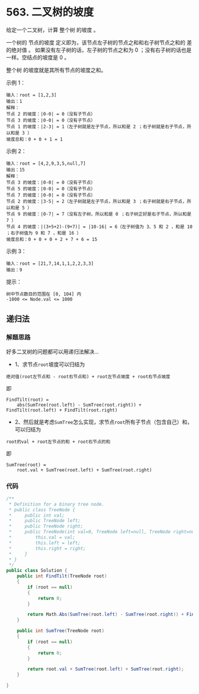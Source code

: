 # 563. 二叉树的坡度
给定一个二叉树，计算 整个树 的坡度 。

一个树的 节点的坡度 定义即为，该节点左子树的节点之和和右子树节点之和的 差的绝对值 。
如果没有左子树的话，左子树的节点之和为 0 ；没有右子树的话也是一样。空结点的坡度是 0 。

整个树 的坡度就是其所有节点的坡度之和。

示例 1：
```
输入：root = [1,2,3]
输出：1
解释：
节点 2 的坡度：|0-0| = 0（没有子节点）
节点 3 的坡度：|0-0| = 0（没有子节点）
节点 1 的坡度：|2-3| = 1（左子树就是左子节点，所以和是 2 ；右子树就是右子节点，所以和是 3 ）
坡度总和：0 + 0 + 1 = 1
```
示例 2：
```
输入：root = [4,2,9,3,5,null,7]
输出：15
解释：
节点 3 的坡度：|0-0| = 0（没有子节点）
节点 5 的坡度：|0-0| = 0（没有子节点）
节点 7 的坡度：|0-0| = 0（没有子节点）
节点 2 的坡度：|3-5| = 2（左子树就是左子节点，所以和是 3 ；右子树就是右子节点，所以和是 5 ）
节点 9 的坡度：|0-7| = 7（没有左子树，所以和是 0 ；右子树正好是右子节点，所以和是 7 ）
节点 4 的坡度：|(3+5+2)-(9+7)| = |10-16| = 6（左子树值为 3、5 和 2 ，和是 10 ；右子树值为 9 和 7 ，和是 16 ）
坡度总和：0 + 0 + 0 + 2 + 7 + 6 = 15
```
示例 3：
```
输入：root = [21,7,14,1,1,2,2,3,3]
输出：9
```
提示：
```
树中节点数目的范围在 [0, 104] 内
-1000 <= Node.val <= 1000
```
## 递归法
### 解题思路
好多二叉树的问题都可以用递归法解决...

+ 1、求节点``root``坡度可以归结为
```
绝对值(root左节点和 - root右节点和) + root左节点坡度 + root右节点坡度
```
即
```
FindTilt(root) = 
    abs(SumTree(root.left) - SumTree(root.right)) + FindTilt(root.left) + FindTilt(root.right)
```

+ 2、然后就是考虑``SumTree``怎么实现，求节点``root``所有子节点（包含自己）和，可以归结为
```
root的val + root左节点的和 + root右节点的和
```
即
```
SumTree(root) = 
    root.val + SumTree(root.left) + SumTree(root.right)
```

### 代码

```csharp
/**
 * Definition for a binary tree node.
 * public class TreeNode {
 *     public int val;
 *     public TreeNode left;
 *     public TreeNode right;
 *     public TreeNode(int val=0, TreeNode left=null, TreeNode right=null) {
 *         this.val = val;
 *         this.left = left;
 *         this.right = right;
 *     }
 * }
 */
public class Solution {
    public int FindTilt(TreeNode root)
    {
        if (root == null)
        {
            return 0;
        }

        return Math.Abs(SumTree(root.left) - SumTree(root.right)) + FindTilt(root.left) + FindTilt(root.right);
    }

    public int SumTree(TreeNode root)
    {
        if (root == null)
        {
            return 0;
        }

        return root.val + SumTree(root.left) + SumTree(root.right);
    }

}
```
